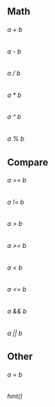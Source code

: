 ## Math
###### a + b
###### a - b
###### a / b
###### a * b
###### a ^ b
###### a % b

## Compare
###### a == b
###### a != b
###### a > b
###### a >= b
###### a < b
###### a <= b
###### a && b
###### a || b

## Other
###### a = b
###### hint()

